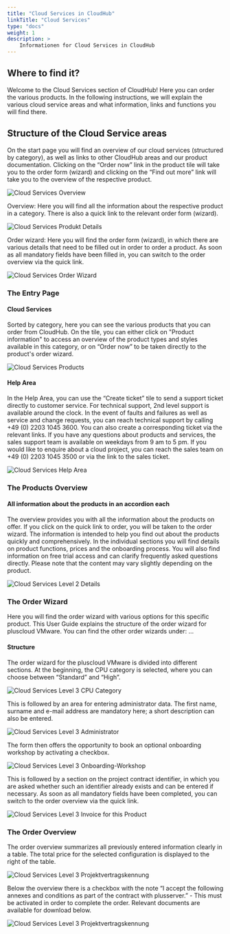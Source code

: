```yaml
---
title: "Cloud Services in CloudHub"
linkTitle: "Cloud Services"
type: "docs"
weight: 1
description: >
    Informationen for Cloud Services in CloudHub
---
```


## Where to find it?

Welcome to the Cloud Services section of CloudHub! Here you can order the various products. In the following instructions, we will explain the various cloud service areas and what information, links and functions you will find there.

## Structure of the Cloud Service areas

On the start page you will find an overview of our cloud services (structured by category), as well as links to other CloudHub areas and our product documentation. Clicking on the “Order now” link in the product tile will take you to the order form (wizard) and clicking on the “Find out more” link will take you to the overview of the respective product.

![Cloud Services Overview](../img/cloud-services/cloud-services-overview.png)

Overview: Here you will find all the information about the respective product in a category. There is also a quick link to the relevant order form (wizard).

![Cloud Services Produkt Details](../img/cloud-services/cloud-services-level2.png)

Order wizard: Here you will find the order form (wizard), in which there are various details that need to be filled out in order to order a product. As soon as all mandatory fields have been filled in, you can switch to the order overview via the quick link.

![Cloud Services Order Wizard](../img/cloud-services/cloud-services-level3.png)

### The Entry Page

#### Cloud Services

Sorted by category, here you can see the various products that you can order from CloudHub. On the tile, you can either click on "Product information" to access an overview of the product types and styles available in this category, or on “Order now” to be taken directly to the product's order wizard.

![Cloud Services Products](../img/cloud-services/cloud-services-products.png)

#### Help Area

In the Help Area, you can use the “Create ticket” tile to send a support ticket directly to customer service.
For technical support, 2nd level support is available around the clock. In the event of faults and failures as well as service and change requests, you can reach technical support by calling +49 (0) 2203 1045 3600. You can also create a corresponding ticket via the relevant links.
If you have any questions about products and services, the sales support team is available on weekdays from 9 am to 5 pm. If you would like to enquire about a cloud project, you can reach the sales team on +49 (0) 2203 1045 3500 or via the link to the sales ticket.

![Cloud Services Help Area](../img/cloud-services/cloud-services-products-help-area.png)

### The Products Overview

#### All information about the products in an accordion each

The overview provides you with all the information about the products on offer. If you click on the quick link to order, you will be taken to the order wizard. The information is intended to help you find out about the products quickly and comprehensively. In the individual sections you will find details on product functions, prices and the onboarding process. You will also find information on free trial access and can clarify frequently asked questions directly. Please note that the content may vary slightly depending on the product.

![Cloud Services Level 2 Details](../img/cloud-services/cloud-services-level2-details.png)

### The Order Wizard

Here you will find the order wizard with various options for this specific product. This User Guide explains the structure of the order wizard for pluscloud VMware. You can find the other order wizards under: ...

#### Structure

The order wizard for the pluscloud VMware is divided into different sections. At the beginning, the CPU category is selected, where you can choose between “Standard” and “High”.

![Cloud Services Level 3 CPU Category](../img/cloud-services/cloud-services-level3-cpu.png)

This is followed by an area for entering administrator data. The first name, surname and e-mail address are mandatory here; a short description can also be entered.

![Cloud Services Level 3 Administrator](../img/cloud-services/cloud-services-level3-administrator.png)

The form then offers the opportunity to book an optional onboarding workshop by activating a checkbox.

![Cloud Services Level 3 Onboarding-Workshop](../img/cloud-services/cloud-services-level3-onboarding.png)

This is followed by a section on the project contract identifier, in which you are asked whether such an identifier already exists and can be entered if necessary. As soon as all mandatory fields have been completed, you can switch to the order overview via the quick link.

![Cloud Services Level 3 Invoice for this Product](../img/cloud-services/cloud-services-level3-project-contract-number.png)

### The Order Overview

The order overview summarizes all previously entered information clearly in a table. The total price for the selected configuration is displayed to the right of the table.

![Cloud Services Level 3 Projektvertragskennung](../img/cloud-services/cloud-services-order-overview-table.png)

Below the overview there is a checkbox with the note “I accept the following annexes and conditions as part of the contract with plusserver.” - This must be activated in order to complete the order.
Relevant documents are available for download below.

![Cloud Services Level 3 Projektvertragskennung](../img/cloud-services/cloud-services-order-overview-checkbox.png)
